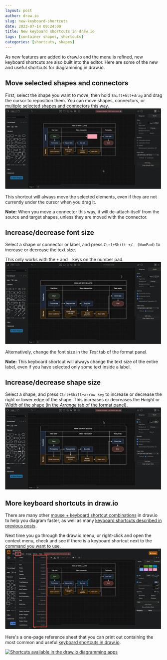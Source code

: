 ```yaml
---
layout: post
author: draw.io
slug: new-keyboard-shortcuts
date: 2023-07-14 09:24:00
title: New keyboard shortcuts in draw.io
tags: [container shapes, shortcuts]
categories: [shortcuts, shapes]
---
```


As new features are added to draw.io and the menu is refined, new keyboard shortcuts are also built into the editor. Here are some of the new and useful shortcuts for diagramming in draw.io. 

## Move selected shapes and connectors 

First, select the shape you want to move, then hold ``Shift+Alt+drag`` and drag the cursor to reposition them. You can move shapes, connectors, or multiple selected shapes and connectors this way. 
<br /><img src="/assets/img/blog/keyboard-shortcut-move-shape.gif" style="width=100%;max-width:500px;height:auto;" alt="Press Shift+Alt and drag the cursor to move a selected shape, even if your cursor is not over that shape">

This shortcut will always move the selected elements, even if they are not currently under the cursor when you drag it. 

**Note:** When you move a connector this way, it will de-attach itself from the source and target shapes, unless they are moved with the connector.

## Increase/decrease font size

Select a shape or connector or label, and press ``Ctrl+Shift +/- (NumPad)`` to increase or decrease the text size. 

This only works with the ``+`` and ``-`` keys on the number pad. 
<br /><img src="/assets/img/blog/keyboard-shortcut-increase-decrease-text-size.gif" style="width=100%;max-width:500px;height:auto;" alt="Press Ctrl+Shift +/- Numpad to increase or decrease the text size of a selected shape or connector label">

Alternatively, change the font size in the _Text_ tab of the format panel. 

**Note:** This keyboard shortcut will always change the text size of the entire label, even if you have selected only some text inside a label. 

## Increase/decrease shape size 

Select a shape, and press ``Ctrl+Shift+arrow key`` to increase or decrease the right or lower edge of the shape. This increases or decreases the _Height_ or _Width_ of the shape (in the _Arrange_ tab of the format panel).
<br /><img src="/assets/img/blog/keyboard-shortcut-increase-decrease-shape-size.gif" style="width=100%;max-width:500px;height:auto;" alt="Press Ctrl+Shift+arrow key to increase or decrease the size of the selected shape">

## More keyboard shortcuts in draw.io

There are many other [mouse + keyboard shortcut combinations](/blog/modifier-shortcuts-in-diagrams.html) in draw.io to help you diagram faster, as well as many [keyboard shortcuts described in previous posts](/blog/shortcuts.html). 

Next time you go through the draw.io menu, or right-click and open the context menu, check and see if there is a keyboard shortcut next to the command you want to use. 
<br /><img src="/assets/img/blog/keyboard-shortcuts-in-menu.png" style="width=100%;max-width:500px;height:auto;" alt="There are many keyboard shortcuts available in draw.io">

Here's a one-page reference sheet that you can print out containing the most common and useful [keyboard shortcuts in draw.io](https://app.diagrams.net/shortcuts.svg).

[<img src="https://app.diagrams.net/shortcuts.svg" style="width=100%;max-width:600px;;height:auto;" alt="Shortcuts available in the draw.io diagramming apps">](https://app.diagrams.net/shortcuts.svg)